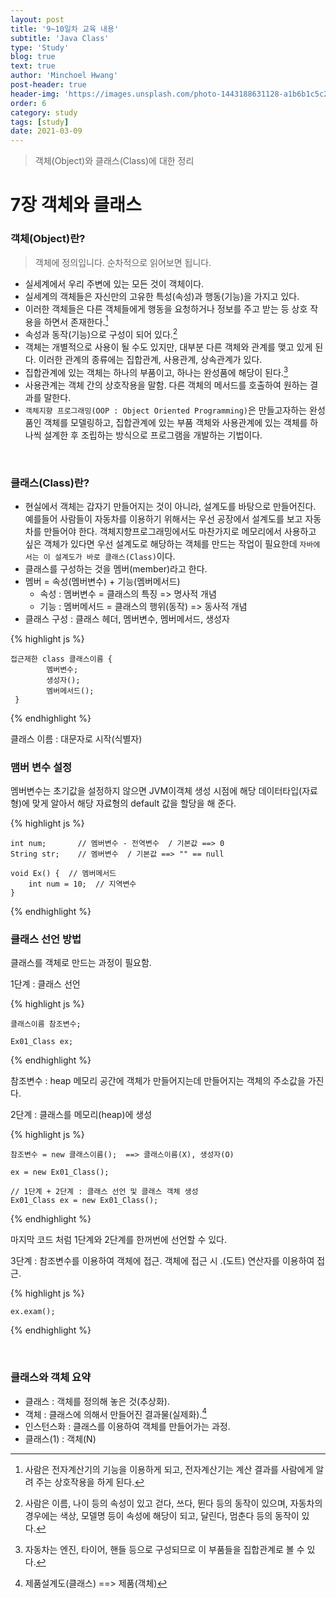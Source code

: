 ```yaml
---
layout: post
title: '9~10일차 교육 내용'
subtitle: 'Java Class'
type: 'Study'
blog: true
text: true
author: 'Minchoel Hwang'
post-header: true
header-img: 'https://images.unsplash.com/photo-1443188631128-a1b6b1c5c207?ixid=MXwxMjA3fDB8MHxwaG90by1wYWdlfHx8fGVufDB8fHw%3D&ixlib=rb-1.2.1&auto=format&fit=crop&w=1189&q=80'
order: 6
category: study
tags: [study]
date: 2021-03-09
---
```


> 객체(Object)와 클래스(Class)에 대한 정리

# 7장 객체와 클래스

### 객체(Object)란?

> 객체에 정의입니다. 순차적으로 읽어보면 됩니다.

- 실세계에서 우리 주변에 있는 모든 것이 객체이다.
- 실세계의 객체들은 자신만의 고유한 특성(속성)과 행동(기능)을 가지고 있다.
- 이러한 객체들은 다른 객체들에게 행동을 요청하거나 정보를 주고 받는 등 상호 작용을 하면서 존재한다.[^1]
- 속성과 동작(기능)으로 구성이 되어 있다.[^2]
- 객체는 개별적으로 사용이 될 수도 있지만, 대부분 다른 객체와 관계를 맺고 있게 된다. 이러한 관계의 종류에는 집합관계, 사용관계, 상속관계가 있다.
- 집합관계에 있는 객체는 하나의 부품이고, 하나는 완성품에 해당이 된다.[^3]
- 사용관계는 객체 간의 상호작용을 말함. 다른 객체의 메서드를 호출하여 원하는 결과를 말한다.
- `객체지향 프로그래밍(OOP : Object Oriented Programming)`은 만들고자하는 완성품인 객체를 모델링하고, 집합관계에 있는 부품 객체와 사용관계에 있는 객체를 하나씩 설계한 후 조립하는 방식으로 프로그램을 개발하는 기법이다.

[^1]: 사람은 전자계산기의 기능을 이용하게 되고, 전자계산기는 계산 결과를 사람에게 알려 주는 상호작용을 하게 된다.
[^2]: 사람은 이름, 나이 등의 속성이 있고 걷다, 쓰다, 뛴다 등의 동작이 있으며, 자동차의 경우에는 색상, 모델명 등이 속성에 해당이 되고, 달린다, 멈춘다 등의 동작이 있다.
[^3]: 자동차는 엔진, 타이어, 핸들 등으로 구성되므로 이 부품들을 집합관계로 볼 수 있다.

<br/>

### 클래스(Class)란?

- 현실에서 객체는 갑자기 만들어지는 것이 아니라, 설계도를 바탕으로 만들어진다. 예를들어 사람들이 자동차를 이용하기 위해서는 우선 공장에서 설계도를 보고 자동차를 만들어야 한다. 객체지향프로그래밍에서도 마찬가지로 메모리에서 사용하고 싶은 객체가 있다면 우선 설계도로 해당하는 객체를 만드는 작업이 필요한데 `자바에서는 이 설계도가 바로 클래스(Class)`이다.
- 클래스를 구성하는 것을 멤버(member)라고 한다.
- 멤버 = 속성(멤버변수) + 기능(멤버메서드)
  - 속성 : 멤버변수 = 클래스의 특징 => 명사적 개념
  - 기능 : 멤버메서드 = 클래스의 행위(동작) => 동사적 개념
- 클래스 구성 : 클래스 헤더, 멤버변수, 멤버메서드, 생성자

{% highlight js %}

    접근제한 class 클래스이름 {
      		멤버변수;
      		생성자();
       		멤버메서드();
     }

{% endhighlight %}

<figcaption>클래스 이름 : 대문자로 시작(식별자)</figcaption>

### 맴버 변수 설정

멤버변수는 초기값을 설정하지 않으면 JVM이객체 생성 시점에 해당 데이터타입(자료형)에 맞게 알아서 해당 자료형의 default 값을 할당을 해 준다.

{% highlight js %}

    int num;       // 멤버변수 - 전역변수  / 기본값 ==> 0
    String str;    // 멤버변수  / 기본값 ==> "" == null

    void Ex() {  // 멤버메서드
    	int num = 10;  // 지역변수
    }

{% endhighlight %}

### 클래스 선언 방법

클래스를 객체로 만드는 과정이 필요함.

1단계 : 클래스 선언

{% highlight js %}

    클래스이름 참조변수;

    Ex01_Class ex;

{% endhighlight %}

<figcaption>참조변수 : heap 메모리 공간에 객체가 만들어지는데 만들어지는 객체의 주소값을 가진다.</figcaption>

2단계 : 클래스를 메모리(heap)에 생성

{% highlight js %}

    참조변수 = new 클래스이름();  ==> 클래스이름(X), 생성자(O)

    ex = new Ex01_Class();

    // 1단계 + 2단계 : 클래스 선언 및 클래스 객체 생성
    Ex01_Class ex = new Ex01_Class();

{% endhighlight %}

<figcaption>마지막 코드 처럼 1단계와 2단계를 한꺼번에 선언할 수 있다.</figcaption>

3단계 : 참조변수를 이용하여 객체에 접근. 객체에 접근 시 .(도트) 연산자를 이용하여 접근.

{% highlight js %}

    ex.exam();

{% endhighlight %}

<br/>

### 클래스와 객체 요약

- 클래스 : 객체를 정의해 놓은 것(추상화).
- 객체 : 클래스에 의해서 만들어진 결과물(실제화).[^4]
- 인스턴스화 : 클래스를 이용하여 객체를 만들어가는 과정.
- 클래스(1) : 객체(N)

[^4]: 제품설계도(클래스) ==> 제품(객체)
